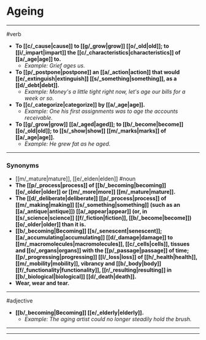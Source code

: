 # Ageing
---
#verb
- **To [[c/_cause|cause]] to [[g/_grow|grow]] [[o/_old|old]]; to [[i/_impart|impart]] the [[c/_characteristics|characteristics]] of [[a/_age|age]] to.**
	- _Example: Grief ages us._
- **To [[p/_postpone|postpone]] an [[a/_action|action]] that would [[e/_extinguish|extinguish]] [[s/_something|something]], as a [[d/_debt|debt]].**
	- _Example: Money's a little tight right now, let's age our bills for a week or so._
- **To [[c/_categorize|categorize]] by [[a/_age|age]].**
	- _Example: One his first assignments was to age the accounts receivable._
- **To [[g/_grow|grow]] [[a/_aged|aged]]; to [[b/_become|become]] [[o/_old|old]]; to [[s/_show|show]] [[m/_marks|marks]] of [[a/_age|age]].**
	- _Example: He grew fat as he aged._
---
### Synonyms
- [[m/_mature|mature]], [[e/_elden|elden]]
#noun
- **The [[p/_process|process]] of [[b/_becoming|becoming]] [[o/_older|older]] or [[m/_more|more]] [[m/_mature|mature]].**
- **The [[d/_deliberate|deliberate]] [[p/_process|process]] of [[m/_making|making]] [[s/_something|something]] (such as an [[a/_antique|antique]]) [[a/_appear|appear]] (or, in [[s/_science|science]] [[f/_fiction|fiction]], [[b/_become|become]]) [[o/_older|older]] than it is.**
- **[[b/_becoming|Becoming]] [[s/_senescent|senescent]]; [[a/_accumulating|accumulating]] [[d/_damage|damage]] to [[m/_macromolecules|macromolecules]], [[c/_cells|cells]], tissues and [[o/_organs|organs]] with the [[p/_passage|passage]] of time; [[p/_progressing|progressing]] [[l/_loss|loss]] of [[h/_health|health]], [[m/_mobility|mobility]], vibrancy and [[b/_body|body]] [[f/_functionality|functionality]], [[r/_resulting|resulting]] in [[b/_biological|biological]] [[d/_death|death]].**
- **Wear, wear and tear.**
---
#adjective
- **[[b/_becoming|Becoming]] [[e/_elderly|elderly]].**
	- _Example: The aging artist could no longer steadily hold the brush._
---
---
